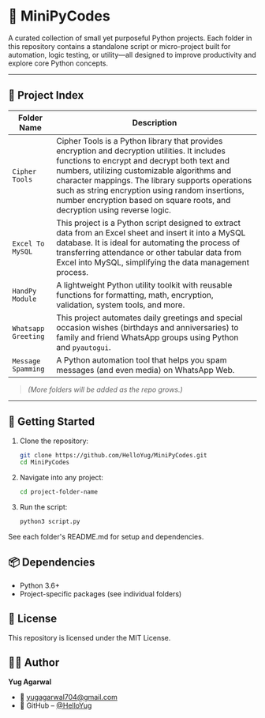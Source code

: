 # 🐍 MiniPyCodes

A curated collection of small yet purposeful Python projects. Each folder in this repository contains a standalone script or micro-project built for automation, logic testing, or utility—all designed to improve productivity and explore core Python concepts.

---

## 📂 Project Index

| Folder Name             | Description                                         |
|-------------------------|-----------------------------------------------------|
| `Cipher Tools`          | Cipher Tools is a Python library that provides encryption and decryption utilities. It includes functions to encrypt and decrypt both text and numbers, utilizing customizable algorithms and character mappings. The library supports operations such as string encryption using random insertions, number encryption based on square roots, and decryption using reverse logic.        |
| `Excel To MySQL`        | This project is a Python script designed to extract data from an Excel sheet and insert it into a MySQL database. It is ideal for automating the process of transferring attendance or other tabular data from Excel into MySQL, simplifying the data management process. |
| `HandPy Module`        | A lightweight Python utility toolkit with reusable functions for formatting, math, encryption, validation, system tools, and more. |
| `Whatsapp Greeting`     | This project automates daily greetings and special occasion wishes (birthdays and anniversaries) to family and friend WhatsApp groups using Python and `pyautogui`. |
| `Message Spamming`     | A Python automation tool that helps you spam messages (and even media) on WhatsApp Web. |



> *(More folders will be added as the repo grows.)*

---

## 🚀 Getting Started

1. Clone the repository:
   ```bash
   git clone https://github.com/HelloYug/MiniPyCodes.git
   cd MiniPyCodes
   ```
2. Navigate into any project:
    ```bash
    cd project-folder-name
    ```
3. Run the script:
    ```bash
    python3 script.py
    ```

See each folder's README.md for setup and dependencies.

## 📦 Dependencies
- Python 3.6+
- Project-specific packages (see individual folders)

## 📄 License
This repository is licensed under the MIT License.

## 👨‍💻 Author

**Yug Agarwal**
- 📧 [yugagarwal704@gmail.com](mailto:yugagarwal704@gmail.com)
- 🔗 GitHub – [@HelloYug](https://github.com/HelloYug)